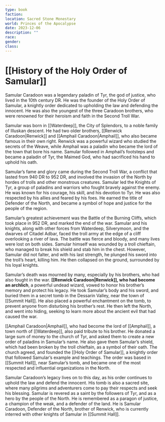```yaml
---
type: book
faction: 
location: Sacred Stone Monestary
world: Princes of the Apocalypse
date: 2023-12-06
description: ""
race: 
gender: 
class:
---
```

# [[History of the Holy Order of Samular]]

Samular Caradoon was a legendary paladin of Tyr, the god of justice, who lived in the 10th century DR. He was the founder of the Holy Order of Samular, a knightly order dedicated to upholding the law and defending the innocent. He was also the youngest of the three Caradoon brothers, who were renowned for their heroism and faith in the Second Troll War.

Samular was born in [[Waterdeep]], the City of Splendors, to a noble family of Illuskan descent. He had two older brothers, [[Renwick Caradoon|Renwick]] and [[Amphail Caradoon|Amphail]], who also became famous in their own right. Renwick was a powerful wizard who studied the secrets of the Weave, while Amphail was a paladin who became the lord of the town that bore his name. Samular followed in Amphail’s footsteps and became a paladin of Tyr, the Maimed God, who had sacrificed his hand to uphold his oath.

Samular’s fame and glory came during the Second Troll War, a conflict that lasted from 940 DR to 952 DR, and involved the invasion of the North by hordes of trolls and other monstrous creatures. Samular led the Knights of Tyr, a group of paladins and warriors who fought bravely against the enemy. He was known for his courage, his skill, and his devotion to Tyr. He was also respected by his allies and feared by his foes. He earned the title of Defender of the North, and became a symbol of hope and justice for the people of the region.

Samular’s greatest achievement was the Battle of the Burning Cliffs, which took place in 952 DR, and marked the end of the war. Samular and his knights, along with other forces from Waterdeep, Silverymoon, and the dwarves of Citadel Adbar, faced the troll army at the edge of a cliff overlooking a river of lava. The battle was fierce and bloody, and many lives were lost on both sides. Samular himself was wounded by a troll chieftain, who managed to break his shield and stab him in the chest. However, Samular did not falter, and with his last strength, he plunged his sword into the troll’s heart, killing him. He then collapsed on the ground, surrounded by his loyal knights.

Samular’s death was mourned by many, especially by his brothers, who had also fought in the war. **[[Renwick Caradoon|Renwick]], who had become an archlich**, a powerful undead wizard, vowed to honor his brother’s memory and protect his legacy. He took Samular’s body and his sword, and buried them in a secret tomb in the Dessarin Valley, near the town of [[Summit Hall]]. He also placed a powerful enchantment on the tomb, to prevent anyone from disturbing his brother’s rest. He then left the North, and went into hiding, seeking to learn more about the ancient evil that had caused the war.

[[Amphail Caradoon|Amphail]], who had become the lord of [[Amphail]], a town north of [[Waterdeep]], also paid tribute to his brother. He donated a large sum of money to the church of Tyr, and asked them to create a new order of paladins in Samular’s name. He also gave them Samular’s shield, which had been broken by the troll chieftain, as a symbol of their oath. The church agreed, and founded the [[Holy Order of Samular]], a knightly order that followed Samular’s example and teachings. The order was based in [[Summit Hall]], near Samular’s tomb, and became one of the most respected and influential organizations in the North.

Samular Caradoon’s legacy lives on to this day, as his order continues to uphold the law and defend the innocent. His tomb is also a sacred site, where many pilgrims and adventurers come to pay their respects and seek his blessing. Samular is revered as a saint by the followers of Tyr, and as a hero by the people of the North. He is remembered as a paragon of justice, a champion of the weak, and a defender of the land. He is Samular Caradoon, Defender of the North, brother of Renwick, who is currently interred with other knights of Samular in [[Summit Hall]].